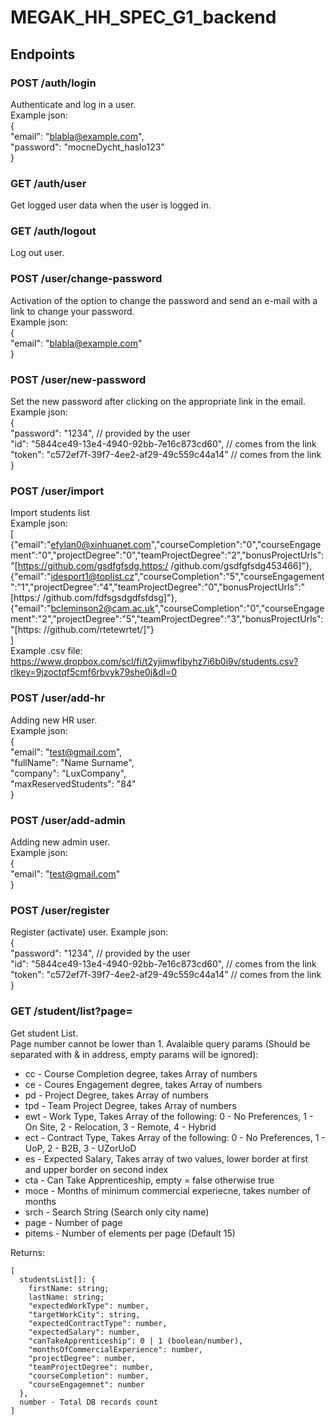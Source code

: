 # MEGAK_HH_SPEC_G1_backend

## Endpoints

### POST /auth/login
Authenticate and log in a user.<br/>
Example json:<br/>
{<br/>
"email": "blabla@example.com",<br/>
"password": "mocneDycht_haslo123"<br/>
}<br/>

### GET /auth/user
Get logged user data when the user is logged in.

### GET /auth/logout
Log out user.

### POST /user/change-password
Activation of the option to change the password and send an e-mail with a link to change your password.<br/>
Example json:<br/>
{<br/>
"email": "blabla@example.com"<br/>
}<br/>

### POST /user/new-password
Set the new password after clicking on the appropriate link in the email.<br/>
Example json:<br/>
{<br/>
	"password": "1234", // provided by the user<br/>
	"id": "5844ce49-13e4-4940-92bb-7e16c873cd60", // comes from the link<br/>
	"token": "c572ef7f-39f7-4ee2-af29-49c559c44a14" // comes from the link<br/>
}<br/>

### POST /user/import
Import students list<br/>
Example json:<br/>
[<br/>
{"email":"efylan0@xinhuanet.com","courseCompletion":"0","courseEngagement":"0","projectDegree":"0","teamProjectDegree":"2","bonusProjectUrls":"[https://github.com/gsdfgfsdg,https:/
/github.com/gsdfgfsdg453466]"},<br/>{"email":"idesport1@toplist.cz","courseCompletion":"5","courseEngagement":"1","projectDegree":"4","teamProjectDegree":"0","bonusProjectUrls":"[https:/
/github.com/fdfsgsdgdfsfdsg]"},<br/>{"email":"bcleminson2@cam.ac.uk","courseCompletion":"0","courseEngagement":"2","projectDegree":"5","teamProjectDegree":"3","bonusProjectUrls":"[https:
//github.com/rtetewrtet/]"}<br/>]
<br/>
Example .csv file:<br/>
https://www.dropbox.com/scl/fi/t2yjimwfibyhz7i6b0i9v/students.csv?rlkey=9jzoctqf5cmf6rbvyk79she0j&dl=0<br/>

### POST /user/add-hr
Adding new HR user.<br/>
Example json:<br/>
{<br/>
	"email": "test@gmail.com",<br/>
    "fullName": "Name Surname",<br/>
	"company": "LuxCompany",<br/>
	"maxReservedStudents": "84"<br/>
}<br/>

### POST /user/add-admin
Adding new admin user.<br/>
Example json:<br/>
{<br/>
	"email": "test@gmail.com"<br/>
}<br/>

### POST /user/register
Register (activate) user.
Example json:<br/>
{<br/>
"password": "1234", // provided by the user<br/>
"id": "5844ce49-13e4-4940-92bb-7e16c873cd60", // comes from the link<br/>
"token": "c572ef7f-39f7-4ee2-af29-49c559c44a14" // comes from the link<br/>
}<br/>

### GET /student/list?page=<pageNumber>
Get student List.<br/>
Page number cannot be lower than 1.
Avalaible query params (Should be separated with & in address, empty params will be ignored):

- cc - Course Completion degree, takes Array of numbers
- ce - Coures Engagement degree, takes Array of numbers
- pd - Project Degree, takes Array of numbers
- tpd - Team Project Degree, takes Array of numbers
- ewt - Work Type, Takes Array of the following: 0 - No Preferences, 1 - On Site, 2 - Relocation, 3 - Remote, 4 - Hybrid
- ect - Contract Type, Takes Array of the following: 0 - No Preferences, 1 - UoP, 2 - B2B, 3 - UZorUoD
- es - Expected Salary, Takes array of two values, lower border at first and upper border on second index
- cta - Can Take Apprenticeship, empty = false otherwise true
- moce - Months of minimum commercial experiecne, takes number of months
- srch - Search String (Search only city name)
- page - Number of page
- pitems - Number of elements per page (Default 15)

Returns:

```
[
  studentsList[]: {
    firstName: string;
    lastName: string;
    "expectedWorkType": number,
    "targetWorkCity": string,
    "expectedContractType": number,
    "expectedSalary": number,
    "canTakeApprenticeship": 0 | 1 (boolean/number),
    "monthsOfCommercialExperience": number,
    "projectDegree": number,
    "teamProjectDegree": number,
    "courseCompletion": number,
    "courseEngagemnet": number
  },
  number - Total DB records count
]
```
